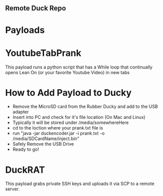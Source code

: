 ## Remote Duck Repo

# Payloads

# YoutubeTabPrank

This payload runs a python script that has a While loop that continually opens Lean On (or your favorite Youtube Video) in new tabs

# How to Add Payload to Ducky

- Remove the MicroSD card from the Rubber Ducky and add to the USB adapter
- Insert into PC and check for it's file location (On Mac and Linux)
- Typically it will be stored under /media/somewhereHere
- cd to the loction where your prank.txt file is
- run "java -jar duckencoder.jar -i prank.txt -o /media/SDCardName/inject.bin"
- Safely Remove the USB Drive
- Ready to go!

# DuckRAT

This payload grabs private SSH keys and uploads it via SCP to a remote server. 
